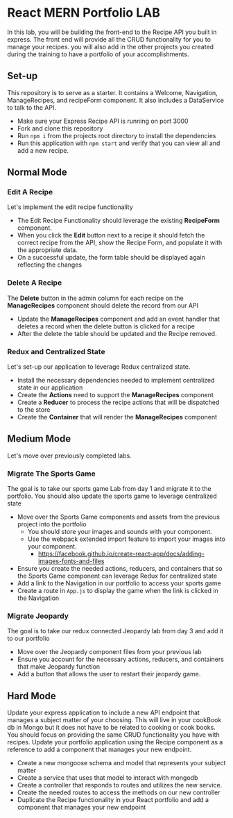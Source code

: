 # React MERN Portfolio LAB
In this lab, you will be building the front-end to the Recipe API you built in express. The front end will provide all the CRUD functionality for you to manage your recipes. you will also add in the other projects you created during the training to have a portfolio of your accomplishments.

## Set-up
This repository is to serve as a starter. It contains a Welcome, Navigation, ManageRecipes, and recipeForm component. It also includes a DataService to talk to the API. 

* Make sure your Express Recipe API is running on port 3000
* Fork and clone this repository 
* Run `npm i` from the projects root directory to install the dependencies
* Run this application with `npm start` and verify that you can view all and add a new recipe.

## Normal Mode

### Edit A Recipe
Let's implement the edit recipe functionality

* The Edit Recipe Functionality should leverage the existing **RecipeForm** component.
* When you click the **Edit** button next to a recipe it should fetch the correct recipe from the API, show the Recipe Form,
and populate it with the appropriate data.
* On a successful update, the form table should be displayed again reflecting the changes

### Delete A Recipe
The **Delete** button in the admin column for each recipe on the **ManageRecipes** component should delete the record from our API

* Update the **ManageRecipes** component and add an event handler that deletes a record when the delete button is clicked for a recipe
* After the delete the table should be updated and the Recipe removed.

### Redux and Centralized State
Let's set-up our application to leverage Redux centralized state.

* Install the necessary dependencies needed to implement centralized state in our application
* Create the **Actions** need to support the **ManageRecipes** component
* Create a **Reducer** to process the recipe actions that will be dispatched to the store
* Create the **Container** that will render the **ManageRecipes** component

## Medium Mode
Let's move over previously completed labs.

### Migrate The Sports Game
The goal is to take our sports game Lab from day 1 and migrate it to the portfolio. You should also update the sports game to leverage centralized state

* Move over the Sports Game components and assets from the previous project into the portfolio
    * You should store your images and sounds with your component.
    * Use the webpack extended import feature to import your images into your component.
        * <https://facebook.github.io/create-react-app/docs/adding-images-fonts-and-files>
* Ensure you create the needed actions, reducers, and containers that so the Sports Game component can leverage Redux for centralized state 
* Add a link to the Navigation in our portfolio to access your sports game
* Create a route in `App.js` to display the game when the link is clicked in the Navigation

### Migrate Jeopardy
The goal is to take our redux connected Jeopardy lab from day 3 and add it to our portfolio

* Move over the Jeopardy component files from your previous lab
* Ensure you account for the necessary actions, reducers, and containers that make Jeopardy function 
* Add a button that allows the user to restart their jeopardy game.

## Hard Mode
Update your express application to include a new API endpoint that manages a subject matter of your choosing. This will live in your cookBook db in Mongo but it does not have to be related to cooking or cook books. You should focus on providing the same CRUD functionality you have with recipes. Update your portfolio application using the Recipe component as a reference to add a component that manages your new endpoint.

* Create a new mongoose schema and model that represents your subject matter
* Create a service that uses that model to interact with mongodb
* Create a controller that responds to routes and utilizes the new service.
* Create the needed routes to access the methods on our new controller
* Duplicate the Recipe functionality in your React portfolio and add a component that manages your new endpoint